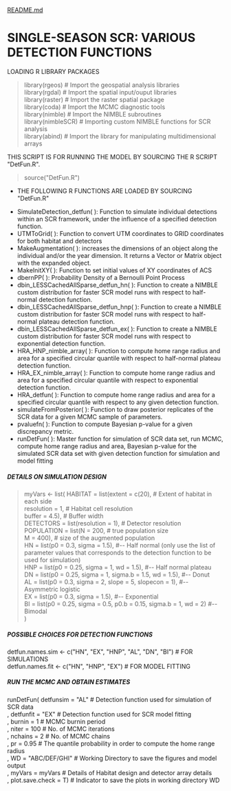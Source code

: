 [README.md](https://github.com/soumenstat89/DetFun/files/7032571/README.md)

#  SINGLE-SEASON SCR: VARIOUS DETECTION FUNCTIONS 

LOADING R LIBRARY PACKAGES

> library(rgeos)                     # Import the geospatial analysis libraries  
> library(rgdal)                     # Import the spatial input/ouput libraries  
> library(raster)                    # Import the raster spatial package  
> library(coda)                      # Import the MCMC diagnostic tools  
> library(nimble)                    # Import the NIMBLE subroutines  
> library(nimbleSCR)                 #  Importing custom NIMBLE functions for SCR analysis   
> library(abind)                     # Import the library for manipulating multidimensional arrays  


THIS SCRIPT IS FOR RUNNING THE MODEL BY SOURCING THE R SCRIPT "DetFun.R".
> source("DetFun.R")

* THE FOLLOWING R FUNCTIONS ARE LOADED BY SOURCING "DetFun.R"

+ SimulateDetection_detfun( ): Function to simulate individual detections within an SCR framework, under the influence of a specified detection function.
+ UTMToGrid( ): Function to convert UTM coordinates to GRID coordinates for both habitat and detectors
+ MakeAugmentation( ): increases the dimensions of an object along the individual and/or the year dimension. It returns a Vector or Matrix object with the expanded object.
+ MakeInitXY( ): Function to set initial values of XY coordinates of ACS
+ dbernPP( ): Probability Density of a Bernoulli Point Process 
+ dbin_LESSCachedAllSparse_detfun_hn( ): Function to create a NIMBLE custom distribution for faster SCR model runs with respect to half-normal detection function.
+ dbin_LESSCachedAllSparse_detfun_hnp( ): Function to create a NIMBLE custom distribution for faster SCR model runs with respect to half-normal plateau detection function.
+ dbin_LESSCachedAllSparse_detfun_ex( ): Function to create a NIMBLE custom distribution for faster SCR model runs with respect to exponential detection function.
+ HRA_HNP_nimble_array( ): Function to compute home range radius and area for a specified circular quantile with respect to half-normal plateau detection function.
+ HRA_EX_nimble_array( ): Function to compute home range radius and area for a specified circular quantile with respect to exponential detection function.
+ HRA_detfun( ): Function to compute home range radius and area for a specified circular quantile with respect to any given detection function.
+ simulateFromPosterior( ): Function to draw posterior replicates of the SCR data for a given MCMC sample of parameters.
+ pvaluefn( ): Function to compute Bayesian p-value for a given discrepancy metric.
+ runDetFun( ): Master function for simulation of SCR data set, run MCMC, compute home range radius and area, Bayesian p-value for the simulated SCR data set with given detection function for simulation and model fitting

##### DETAILS ON SIMULATION DESIGN
> myVars <- list(
  HABITAT =    list(extent     = c(20), # Extent of habitat in each side  
                    resolution = 1,  # Habitat cell resolution  
                    buffer     = 4.5),    # Buffer width   
  DETECTORS =  list(resolution = 1),  # Detector resolution       
  POPULATION = list(N = 200,               # true population size  
                    M = 400),              # size of the augmented population  
  HN = list(p0  = 0.3, sigma = 1.5), #-- Half normal (only use the list of parameter values that corresponds to the detection function to be used for simulation)  
  HNP = list(p0  = 0.25, sigma = 1, wd = 1.5), #-- Half normal plateau  
  DN = list(p0 = 0.25, sigma = 1, sigma.b = 1.5, wd = 1.5), #-- Donut  
  AL = list(p0 = 0.3, sigma = 2, slope = 5, slopecon = 1), #-- Asymmetric logistic   
  EX = list(p0 = 0.3, sigma = 1.5), #-- Exponential   
  BI = list(p0 = 0.25, sigma = 0.5, p0.b = 0.15, sigma.b = 1, wd = 2) #-- Bimodal     
)

##### POSSIBLE CHOICES FOR DETECTION FUNCTIONS 
detfun.names.sim <- c("HN", "EX", "HNP", "AL", "DN", "BI") # FOR SIMULATIONS  
detfun.names.fit <- c("HN", "HNP", "EX") # FOR MODEL FITTING  


##### RUN THE MCMC AND OBTAIN ESTIMATES 
runDetFun(
  detfunsim = "AL"            # Detection function used for simulation of SCR data  
  , detfunfit = "EX"          # Detection function used for SCR model fitting  
  , burnin = 1                # MCMC burnin period  
  , niter =   100             # No. of MCMC iterations  
  , nchains =  2              # No. of MCMC chains  
  , pr = 0.95                 # The quantile probability in order to compute the home range radius   
  , WD = "ABC/DEF/GHI"        # Working Directory to save the figures and model output  
  , myVars = myVars           # Details of Habitat design and detector array details  
  , plot.save.check = T)      # Indicator to save the plots in working directory WD   



